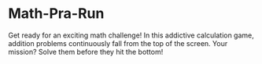 # Math-Pra-Run
Get ready for an exciting math challenge! In this addictive calculation game, addition problems continuously fall from the top of the screen. Your mission? Solve them before they hit the bottom!
